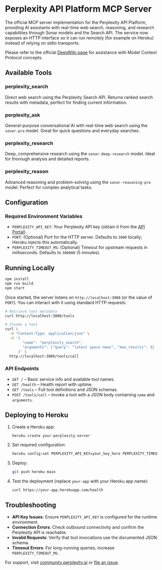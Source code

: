 # Perplexity API Platform MCP Server

The official MCP server implementation for the Perplexity API Platform, providing AI assistants with real-time web search, reasoning, and research capabilities through Sonar models and the Search API. The service now exposes an HTTP interface so it can run remotely (for example on Heroku) instead of relying on stdio transports.

Please refer to the official [DeepWiki page](https://deepwiki.com/ppl-ai/modelcontextprotocol) for assistance with Model Context Protocol concepts.

## Available Tools

### **perplexity_search**
Direct web search using the Perplexity Search API. Returns ranked search results with metadata, perfect for finding current information.

### **perplexity_ask**
General-purpose conversational AI with real-time web search using the `sonar-pro` model. Great for quick questions and everyday searches.

### **perplexity_research**
Deep, comprehensive research using the `sonar-deep-research` model. Ideal for thorough analysis and detailed reports.

### **perplexity_reason**
Advanced reasoning and problem-solving using the `sonar-reasoning-pro` model. Perfect for complex analytical tasks.

## Configuration

### Required Environment Variables
- `PERPLEXITY_API_KEY`: Your Perplexity API key (obtain it from the [API Portal](https://www.perplexity.ai/account/api/group)).
- `PORT`: (Optional) Port for the HTTP server. Defaults to `3000` locally; Heroku injects this automatically.
- `PERPLEXITY_TIMEOUT_MS`: (Optional) Timeout for upstream requests in milliseconds. Defaults to `300000` (5 minutes).

## Running Locally

```bash
npm install
npm run build
npm start
```

Once started, the server listens on `http://localhost:3000` (or the value of `PORT`). You can interact with it using standard HTTP requests:

```bash
# Retrieve tool metadata
curl http://localhost:3000/tools

# Invoke a tool
curl \
  -H "Content-Type: application/json" \
  -d '{
        "name": "perplexity_search",
        "arguments": {"query": "latest space news", "max_results": 3}
      }' \
  http://localhost:3000/tools/call
```

### API Endpoints
- `GET /` – Basic service info and available tool names.
- `GET /health` – Health report with uptime.
- `GET /tools` – Full tool definitions and JSON schemas.
- `POST /tools/call` – Invoke a tool with a JSON body containing `name` and `arguments`.

## Deploying to Heroku

1. Create a Heroku app:
   ```bash
   heroku create your-perplexity-server
   ```
2. Set required configuration:
   ```bash
   heroku config:set PERPLEXITY_API_KEY=your_key_here PERPLEXITY_TIMEOUT_MS=600000
   ```
3. Deploy:
   ```bash
   git push heroku main
   ```
4. Test the deployment (replace `your-app` with your Heroku app name):
   ```bash
   curl https://your-app.herokuapp.com/health
   ```

## Troubleshooting

- **API Key Issues**: Ensure `PERPLEXITY_API_KEY` is configured for the runtime environment.
- **Connection Errors**: Check outbound connectivity and confirm the Perplexity API is reachable.
- **Invalid Requests**: Verify that tool invocations use the documented JSON schema.
- **Timeout Errors**: For long-running queries, increase `PERPLEXITY_TIMEOUT_MS`.

For support, visit [community.perplexity.ai](https://community.perplexity.ai) or [file an issue](https://github.com/perplexityai/modelcontextprotocol/issues).

